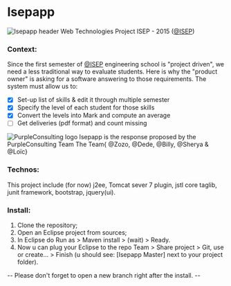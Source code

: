 # Isepapp
![Isepapp header](https://dl.dropboxusercontent.com/s/8xhosfp0xb0bzvm/isepapp-header.png?dl=0)
Web Technologies Project ISEP - 2015 ([@ISEP](http://www.isep.fr))

### Context:
Since the first semester of [@ISEP](https://twitter.com/Isep) engineering school is "project driven", we need a less traditional way to evaluate students. Here is why the "product owner" is asking for a software answering to those requirements.
The system must allow us to:

- [x] Set-up list of skills & edit it through multiple semester
- [x] Specify the level of each student for those skills
- [x] Convert the levels into Mark and compute an average
- [ ] Get deliveries (pdf format) and count missing

![PurpleConsulting logo](https://dl.dropboxusercontent.com/s/ritubunlz1j4b79/purplelogo.png?dl=0)
Isepapp is the response proposed by the PurpleConsulting Team 
The Team{ @Zozo, @Dede, @Billy, @Sherya & @Loïc}

### Technos:
This project include (for now) j2ee, Tomcat sever 7 plugin, jstl core taglib, junit framework, bootstrap, jquery(ui).

### Install:
1. Clone the repository;
2. Open an Eclipse project from sources;
3. In Eclipse do Run as > Maven install > (wait) > Ready.
4. Now u can plug your Eclipse to the repo Team > Share project > Git, use or create... > Finish (u should see: [Isepapp Master] next to your project folder).

-- Please don't forget to open a new branch right after the install. -- 
